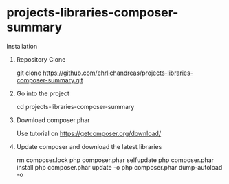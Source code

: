 projects-libraries-composer-summary
===================================

Installation

1) Repository Clone

	git clone https://github.com/ehrlichandreas/projects-libraries-composer-summary.git
	
2) Go into the project

	cd projects-libraries-composer-summary

3) Download composer.phar

	Use tutorial on https://getcomposer.org/download/

4) Update composer and download the latest libraries

	rm composer.lock
	php composer.phar selfupdate
	php composer.phar install
	php composer.phar update -o
	php composer.phar dump-autoload -o

